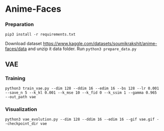 # Anime-Faces

### Preparation

```shell
pip3 install -r requirements.txt
```

Download dataset https://www.kaggle.com/datasets/soumikrakshit/anime-faces/data and unzip it data folder. Run `python3 prepare_data.py`

## VAE 

### Training 

```shell
python3 train_vae.py --dim 128 --ddim 16 --edim 16 --bs 128 --lr 0.001 --save_n 5 --k_kl 0.001 --k_mse 10 --k_fid 0 --k_ssim 1 --gamma 0.965 --out_path vae
```

### Visualization

```shell
python3 vae_evolution.py --dim 128 --ddim 16 --edim 16 --gif vae.gif --checkpoint_dir vae
```
